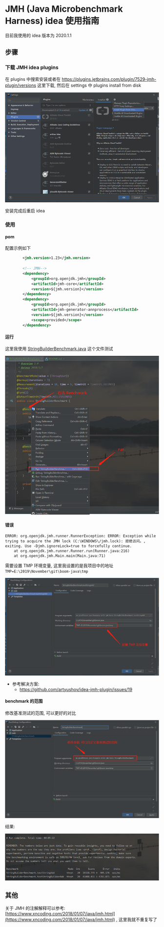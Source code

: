 # JMH (Java Microbenchmark Harness) idea 使用指南

目前我使用的 idea 版本为 2020.1.1

## 步骤

### 下载 JMH idea plugins

在 plugins 中搜索安装或者在 https://plugins.jetbrains.com/plugin/7529-jmh-plugin/versions 这里下载, 
然后在 settings 中 plugins install from disk

![](./img/install_from_disk.jpg)

安装完成后重启 idea

### 使用

#### pom 

配置示例如下

```xml
        <jmh.version>1.23</jmh.version>

        <!-- JMH-->
        <dependency>
            <groupId>org.openjdk.jmh</groupId>
            <artifactId>jmh-core</artifactId>
            <version>${jmh.version}</version>
        </dependency>
        <dependency>
            <groupId>org.openjdk.jmh</groupId>
            <artifactId>jmh-generator-annprocess</artifactId>
            <version>${jmh.version}</version>
            <scope>provided</scope>
        </dependency>
```

#### 运行

这里我使用 [StringBuilderBenchmark.java](./basic/StringBuilderBenchmark.java) 这个文件测试

![](./img/run.jpg)

#### 错误

```
ERROR: org.openjdk.jmh.runner.RunnerException: ERROR: Exception while trying to acquire the JMH lock (C:\WINDOWS\/jmh.lock): 拒绝访问。, exiting. Use -Djmh.ignoreLock=true to forcefully continue.
	at org.openjdk.jmh.runner.Runner.run(Runner.java:216)
	at org.openjdk.jmh.Main.main(Main.java:71)
```

需要设置 TMP 环境变量, 这里我设置的是我项目中的地址 `TMP=E:\2019\November\git\boom-java\tmp`

![](./img/tmp_env.jpg)

- 参考解决方案: 
    - https://github.com/artyushov/idea-jmh-plugin/issues/19

#### benchmark 的范围

修改基准测试的范围, 可以更好的对比

![](./img/benchmark_range.jpg)

结果:

![](./img/result.jpg)

## 其他

关于 JMH 的注解解释可以参考: [https://www.xncoding.com/2018/01/07/java/jmh.html](https://www.xncoding.com/2018/01/07/java/jmh.html) , 这里我就不重复写了
